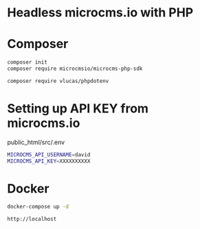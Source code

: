 # Headless microcms.io with PHP
        
# Composer
        
```bash
composer init
composer require microcmsio/microcms-php-sdk
```
    
```bash
composer require vlucas/phpdotenv
```
    
# Setting up API KEY from microcms.io
    
public_html/src/.env
```bash
MICROCMS_API_USERNAME=david
MICROCMS_API_KEY=XXXXXXXXXX
```
    
# Docker
                
```bash
docker-compose up -d
```
    
```
http://localhost
```
